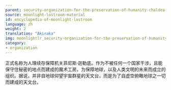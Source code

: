 ```yaml
---
parent: security-organization-for-the-preservation-of-humanity-chaldea
source: moonlight-lostroom-material
id: encyclopedia-of-moonlight-lostroom
language: zh
weight: 2
translation: "Akiraka"
img: moonlightlr_security-organization-for-the-preservation-of-humanity-chaldea.png
category:
- organization
---
```


正式名称为人理续存保障机关菲尼斯·迦勒底。作为不被任何一个国家干涉，且能保守住秘密的地点而建成的魔术工房。为保障地球，以及人类文明的未来而成立的组织。据说，并非自地球仰望宇宙群星的天文台，而是为了自虚空俯瞰地球之一切而建成的天文台。

